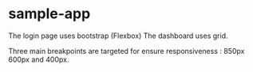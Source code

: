 # sample-app

The login page uses bootstrap (Flexbox)
The dashboard uses grid.

Three main breakpoints are targeted for ensure responsiveness : 850px 600px and 400px.

